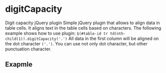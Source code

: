 digitCapacity
=============

Digit capacity jQuery plugin
Simple jQuery plugin that allows to align data in table cells. It aligns text in the table cells based on characters. 
The following example shows how to use plugin:
<code>$(#table-id tr td(nth-child(1)).digitCapacity('.')</code>
All data in the first column will be aligned on the dot character <code>('.')</code>. You can use not only dot character, but other punctuation character.
<h2>Exapmle</h2>
